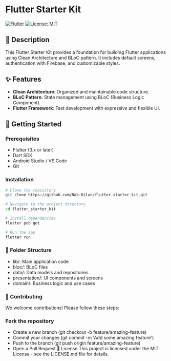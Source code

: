 # Flutter Starter Kit

[![Flutter](https://img.shields.io/badge/Flutter-3.x-blue.svg)](https://flutter.dev/)
[![License: MIT](https://img.shields.io/badge/License-MIT-yellow.svg)](https://opensource.org/licenses/MIT)

## 📝 Description

This Flutter Starter Kit provides a foundation for building Flutter applications using Clean Architecture and BLoC pattern. It includes default screens, authentication with Firebase, and customizable styles.

## ✨ Features

- **Clean Architecture**: Organized and maintainable code structure.
- **BLoC Pattern**: State management using BLoC (Business Logic Component).
- **Flutter Framework**: Fast development with expressive and flexible UI.

## 🚀 Getting Started

### Prerequisites

- Flutter (3.x or later)
- Dart SDK
- Android Studio / VS Code
- Git

### Installation

```bash
# Clone the repository
git clone https://github.com/Nde-Dilan/flutter_starter_kit.git

# Navigate to the project directory
cd flutter_starter_kit

# Install dependencies
flutter pub get

# Run the app
flutter run
```

### 📂 Folder Structure
- lib/: Main application code
- bloc/: BLoC files
- data/: Data models and repositories
- presentation/: UI components and screens
- domain/: Business logic and use cases
### 🤝 Contributing
We welcome contributions! Please follow these steps:

### Fork the repository
- Create a new branch (git checkout -b feature/amazing-feature)
- Commit your changes (git commit -m 'Add some amazing feature')
- Push to the branch (git push origin feature/amazing-feature)
- Open a Pull Request
📄 License
This project is licensed under the MIT License - see the LICENSE.md file for details.
